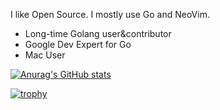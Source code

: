 I like Open Source. I mostly use Go and NeoVim.

- Long-time Golang user&contributor
- Google Dev Expert for Go
- Mac User  

[![Anurag's GitHub stats](https://github-readme-stats.vercel.app/api?username=iyoshiha&count_private=true)](https://github.com/anuraghazra/github-readme-stats)  

[![trophy](https://github-profile-trophy.vercel.app/?username=iyoshiha&theme=onedark&column=7)](https://github.com/ryo-ma/github-profile-trophy)
